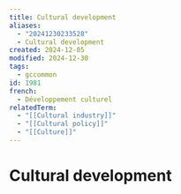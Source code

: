 ```yaml
---
title: Cultural development
aliases:
  - "20241230233528"
  - Cultural development
created: 2024-12-05
modified: 2024-12-30
tags:
  - gccommon
id: 1981
french:
  - Développement culturel
relatedTerm:
  - "[[Cultural industry]]"
  - "[[Cultural policy]]"
  - "[[Culture]]"
---
```

# Cultural development
